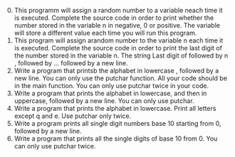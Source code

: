 0. This programm will assign a random number to a variable neach time it is executed. Complete the source code in order to print whether the number stored in the variable n in negative, 0 or positive. The variable will store a different value each time you will run this program.
1. This program will assign arandom number to the variable n each time it is executed. Complete the source code in order to print the last digit of the number stored in the variable n. The string Last digit of followed by n , followed by ... followed by a new line.
2. Write a program that printsb the alphabet in lowercase , followed by a new line. You can only use the putchar function. All your code should be in the main function. You can only use putchar twice in your code.
3. Write a program that prints the alphabet in lowercase, and then in uppercase, followed by a new line. You can only use putchar.
4. Write a program that prints the alphabet in lowercase. Print all letters except q and e. Use putchar only twice.
5. Write a program prints all single digit numbers base 10 starting from 0, followed by a new line.
6. Write a program that prints all the single digits of base 10 from 0. You can only use putchar twice.
